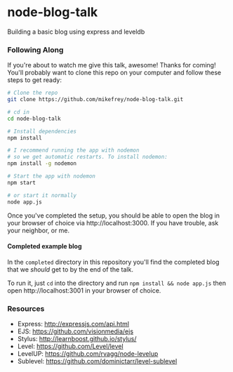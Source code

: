node-blog-talk
==============

Building a basic blog using express and leveldb

### Following Along

If you're about to watch me give this talk, awesome! Thanks for coming! You'll probably want to clone this repo on your computer and follow these steps to get ready:

```bash
# Clone the repo
git clone https://github.com/mikefrey/node-blog-talk.git

# cd in
cd node-blog-talk

# Install dependencies
npm install

# I recommend running the app with nodemon
# so we get automatic restarts. To install nodemon:
npm install -g nodemon

# Start the app with nodemon
npm start

# or start it normally
node app.js
```

Once you've completed the setup, you should be able to open the blog in your browser of choice via http://localhost:3000. If you have trouble, ask your neighbor, or me.


#### Completed example blog

In the `completed` directory in this repository you'll find the completed blog that we *should* get to by the end of the talk.

To run it, just `cd` into the directory and run `npm install && node app.js` then open http://localhost:3001 in your browser of choice.


### Resources

* Express: http://expressjs.com/api.html
* EJS: https://github.com/visionmedia/ejs
* Stylus: http://learnboost.github.io/stylus/
* Level: https://github.com/Level/level
* LevelUP: https://github.com/rvagg/node-levelup
* Sublevel: https://github.com/dominictarr/level-sublevel
